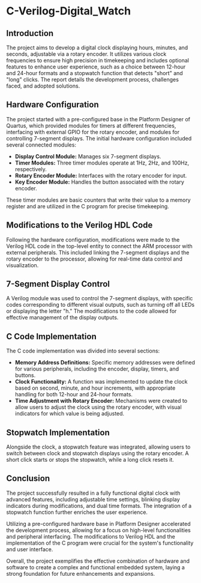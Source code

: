 # C-Verilog-Digital_Watch

## Introduction
The project aims to develop a digital clock displaying hours, minutes, and seconds, adjustable via a rotary encoder. It utilizes various clock frequencies to ensure high precision in timekeeping and includes optional features to enhance user experience, such as a choice between 12-hour and 24-hour formats and a stopwatch function that detects "short" and "long" clicks. The report details the development process, challenges faced, and adopted solutions.

## Hardware Configuration
The project started with a pre-configured base in the Platform Designer of Quartus, which provided modules for timers at different frequencies, interfacing with external GPIO for the rotary encoder, and modules for controlling 7-segment displays. The initial hardware configuration included several connected modules:

- **Display Control Module:** Manages six 7-segment displays.
- **Timer Modules:** Three timer modules operate at 1Hz, 2Hz, and 100Hz, respectively.
- **Rotary Encoder Module:** Interfaces with the rotary encoder for input.
- **Key Encoder Module:** Handles the button associated with the rotary encoder.

These timer modules are basic counters that write their value to a memory register and are utilized in the C program for precise timekeeping.

## Modifications to the Verilog HDL Code
Following the hardware configuration, modifications were made to the Verilog HDL code in the top-level entity to connect the ARM processor with external peripherals. This included linking the 7-segment displays and the rotary encoder to the processor, allowing for real-time data control and visualization.

## 7-Segment Display Control
A Verilog module was used to control the 7-segment displays, with specific codes corresponding to different visual outputs, such as turning off all LEDs or displaying the letter "h." The modifications to the code allowed for effective management of the display outputs.

## C Code Implementation
The C code implementation was divided into several sections:

- **Memory Address Definitions:** Specific memory addresses were defined for various peripherals, including the encoder, display, timers, and buttons.
- **Clock Functionality:** A function was implemented to update the clock based on second, minute, and hour increments, with appropriate handling for both 12-hour and 24-hour formats.
- **Time Adjustment with Rotary Encoder:** Mechanisms were created to allow users to adjust the clock using the rotary encoder, with visual indicators for which value is being adjusted.

## Stopwatch Implementation
Alongside the clock, a stopwatch feature was integrated, allowing users to switch between clock and stopwatch displays using the rotary encoder. A short click starts or stops the stopwatch, while a long click resets it.

## Conclusion
The project successfully resulted in a fully functional digital clock with advanced features, including adjustable time settings, blinking display indicators during modifications, and dual time formats. The integration of a stopwatch function further enriches the user experience.

Utilizing a pre-configured hardware base in Platform Designer accelerated the development process, allowing for a focus on high-level functionalities and peripheral interfacing. The modifications to Verilog HDL and the implementation of the C program were crucial for the system's functionality and user interface.

Overall, the project exemplifies the effective combination of hardware and software to create a complex and functional embedded system, laying a strong foundation for future enhancements and expansions.
